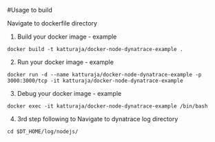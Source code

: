 #Usage to build

Navigate to dockerfile directory

1. Build your docker image - example
```
docker build -t katturaja/docker-node-dynatrace-example .
```

2. Run your docker image - example
```
docker run -d --name katturaja/docker-node-dynatrace-example -p 3000:3000/tcp -it katturaja/docker-node-dynatrace-example
```

3. Debug your docker image - example
```
docker exec -it katturaja/docker-node-dynatrace-example /bin/bash
```

4. 3rd step following to Navigate to dynatrace log directory
```
cd $DT_HOME/log/nodejs/
```

